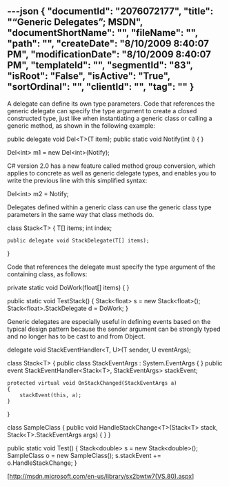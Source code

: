 ---json
{
  "documentId": "2076072177",
  "title": "“Generic Delegates”; MSDN",
  "documentShortName": "",
  "fileName": "",
  "path": "",
  "createDate": "8/10/2009 8:40:07 PM",
  "modificationDate": "8/10/2009 8:40:07 PM",
  "templateId": "",
  "segmentId": "83",
  "isRoot": "False",
  "isActive": "True",
  "sortOrdinal": "",
  "clientId": "",
  "tag": ""
}
---

A  delegate can define its own type parameters. Code that references the generic delegate can specify the type argument to create a closed constructed type, just like when instantiating a generic class or calling a generic method, as shown in the following example:

public delegate void Del&lt;T&gt;(T item);
public static void Notify(int i) { }

Del&lt;int&gt; m1 = new Del&lt;int&gt;(Notify);

C# version 2.0 has a new feature called method group conversion, which applies to concrete as well as generic delegate types, and enables you to write the previous line with this simplified syntax:

Del&lt;int&gt; m2 = Notify;

Delegates defined within a generic class can use the generic class type parameters in the same way that class methods do.

class Stack&lt;T&gt;
{
    T[] items;
    int index;

    public delegate void StackDelegate(T[] items);
}

Code that references the delegate must specify the type argument of the containing class, as follows:

private static void DoWork(float[] items) { }

public static void TestStack()
{
    Stack&lt;float&gt; s = new Stack&lt;float&gt;();
    Stack&lt;float&gt;.StackDelegate d = DoWork;
}

Generic delegates are especially useful in defining events based on the typical design pattern because the sender argument can be strongly typed and no longer has to be cast to and from Object.

delegate void StackEventHandler&lt;T, U&gt;(T sender, U eventArgs);

class Stack&lt;T&gt;
{
    public class StackEventArgs : System.EventArgs { }
    public event StackEventHandler&lt;Stack&lt;T&gt;, StackEventArgs&gt; stackEvent;

    protected virtual void OnStackChanged(StackEventArgs a)
    {
        stackEvent(this, a);
    }
}

class SampleClass
{
    public void HandleStackChange&lt;T&gt;(Stack&lt;T&gt; stack, Stack&lt;T&gt;.StackEventArgs args) { }
}

public static void Test()
{
    Stack&lt;double&gt; s = new Stack&lt;double&gt;();
    SampleClass o = new SampleClass();
    s.stackEvent += o.HandleStackChange;
}

[http://msdn.microsoft.com/en-us/library/sx2bwtw7(VS.80).aspx]
